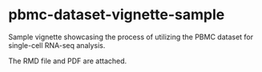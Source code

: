 # pbmc-dataset-vignette-sample
Sample vignette showcasing the process of utilizing the PBMC dataset for single-cell RNA-seq analysis.

The RMD file and PDF are attached.

